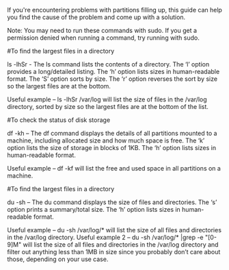 If you're encountering problems with partitions filling up, this guide can help you find the cause of the problem and come up with a solution.

Note: You may need to run these commands with sudo. If you get a permission denied when running a command, try running with sudo.

#To find the largest files in a directory

ls -lhSr  - The ls command lists the contents of a directory. The ‘l’ option provides a long/detailed listing. The ‘h’ option lists sizes in human-readable format. The ‘S’ option sorts by size. The ‘r’ option reverses the sort by size so the largest files are at the bottom.

Useful example – ls -lhSr /var/log will list the size of files in the /var/log directory, sorted by size so the largest files are at the bottom of the list.


#To check the status of disk storage

df -kh – The df command displays the details of all partitions mounted to a machine, including allocated size and how much space is free. The ‘k’ option lists the size of storage in blocks of 1KB. The ‘h’ option lists sizes in human-readable format.

Useful example – df -kf will list the free and used space in all partitions on a machine.


#To find the largest files in a directory

du -sh – The du command displays the size of files and directories. The ‘s’ option prints a summary/total size. The ‘h’ option lists sizes in human-readable format.

Useful example – du -sh /var/log/* will list the size of all files and directories in the /var/log directory.
Useful example 2 – du -sh /var/log/* |grep -e "[0-9]M" will list the size of all files and directories in the /var/log directory and filter out anything less than 1MB in size since you probably don’t care about those, depending on your use case.
